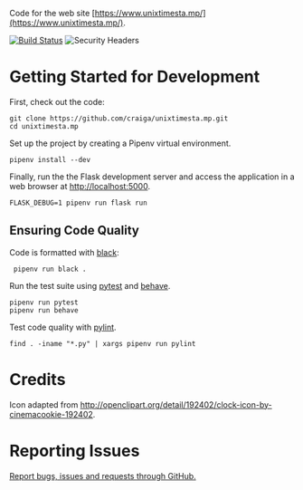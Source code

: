 Code for the web site [https://www.unixtimesta.mp/](https://www.unixtimesta.mp/).

[![Build Status](https://img.shields.io/circleci/build/github/craiga/unixtimesta.mp)](https://circleci.com/gh/craiga/unixtimesta.mp) ![Security Headers](https://img.shields.io/security-headers?url=https%3A%2F%2Fwww.unixtimesta.mp%2F)


# Getting Started for Development

First, check out the code:

    git clone https://github.com/craiga/unixtimesta.mp.git
    cd unixtimesta.mp

Set up the project by creating a Pipenv virtual environment.

    pipenv install --dev

Finally, run the the Flask development server and access the application in a web browser at [http://localhost:5000](http://localhost:5000).

    FLASK_DEBUG=1 pipenv run flask run


## Ensuring Code Quality

Code is formatted with [black](https://black.readthedocs.io/en/latest/):

     pipenv run black .

Run the test suite using [pytest](https://pytest.org/) and [behave](http://behave.readthedocs.io/en/latest/).

    pipenv run pytest
    pipenv run behave

Test code quality with [pylint](https://www.pylint.org).

    find . -iname "*.py" | xargs pipenv run pylint


# Credits

Icon adapted from http://openclipart.org/detail/192402/clock-icon-by-cinemacookie-192402.


# Reporting Issues

[Report bugs, issues and requests through GitHub.](https://github.com/craiga/unixtimesta.mp/issues)
